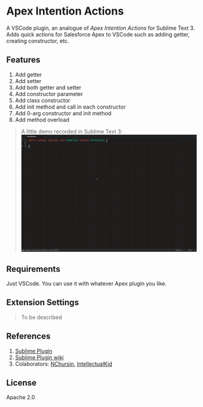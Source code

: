 # Apex Intention Actions

A VSCode plugin, an analogue of _Apex Intention Actions_ for Sublime Text 3. Adds quick actions for Salesforce Apex to VSCode such as adding getter, creating constructor, etc.

## Features

1. Add getter
2. Add setter
3. Add both getter and setter
4. Add constructor parameter
5. Add class constructor
6. Add init method and call in each constructor
7. Add 0-arg constructor and init method
8. Add method overload

> A little demo recorded in Sublime Text 3:
![Getter-setter demo](https://github.com/nchursin/resources/blob/master/ApexIntentionActions/getter-setter.gif?raw=true)

## Requirements

Just VSCode. You can use it with whatever Apex plugin you like.

## Extension Settings

>To be described

## References

1. [Sublime Plugin](https://packagecontrol.io/packages/Apex%20Intention%20Actions)
2. [Sublime Plugin wiki](https://github.com/nchursin/ApexIntentionActions/wiki)
3. Colaborators: [NChursin](https://github.com/nchursin), [IntellectualKid](https://github.com/intellectualkid)

## License
Apache 2.0
